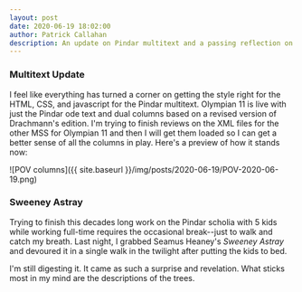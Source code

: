 ```yaml
---
layout: post
date: 2020-06-19 18:02:00
author: Patrick Callahan
description: An update on Pindar multitext and a passing reflection on Sweeney Astray...
---
```


### Multitext Update

I feel like everything has turned a corner on getting the style right for the HTML, CSS, and javascript for the Pindar multitext. Olympian 11 is live with just the Pindar ode text and dual columns based on a revised version of Drachmann's edition. I'm trying to finish reviews on the XML files for the other MSS for Olympian 11 and then I will get them loaded so I can get a better sense of all the columns in play. Here's a preview of how it stands now:

![POV columns]({{ site.baseurl }}/img/posts/2020-06-19/POV-2020-06-19.png)

### Sweeney Astray

Trying to finish this decades long work on the Pindar scholia with 5 kids while working full-time requires the occasional break--just to walk and catch my breath. Last night, I grabbed Seamus Heaney's *Sweeney Astray* and devoured it in a single walk in the twilight after putting the kids to bed.

I'm still digesting it. It came as such a surprise and revelation. What sticks most in my mind are the descriptions of the trees.
